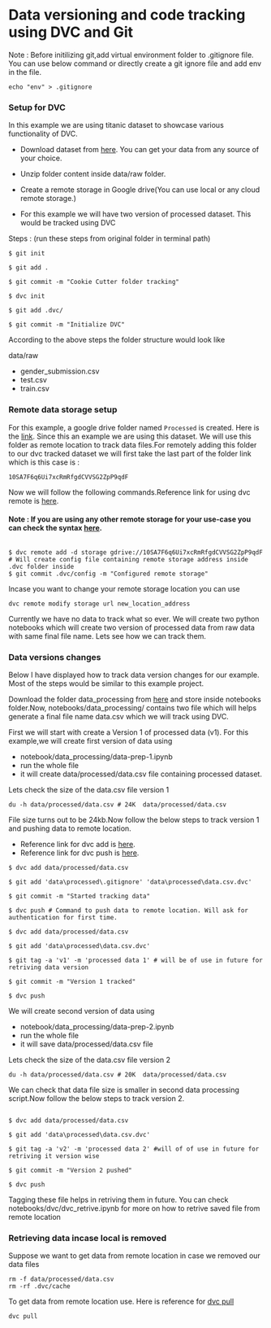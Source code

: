 # Data versioning and code tracking using DVC and Git

Note : Before initilizing git,add virtual environment folder to .gitignore file. You can use below command or directly create a git ignore file and add env in the file. 

```
echo "env" > .gitignore
```

### Setup for DVC

In this example we are using titanic dataset to showcase various functionality of DVC. 

* Download dataset from [here](https://www.kaggle.com/competitions/titanic/data). You can get your data from any source of your choice. 

* Unzip folder content inside data/raw folder.

* Create a remote storage in Google drive(You can use local or any cloud remote storage.)

* For this example we will have two version of processed dataset. This would be tracked using DVC

Steps : (run these steps from original folder in terminal path)

```
$ git init 

$ git add .

$ git commit -m "Cookie Cutter folder tracking"

$ dvc init

$ git add .dvc/

$ git commit -m "Initialize DVC"

```

According to the above steps the folder structure would look like

data/raw 
* gender_submission.csv
* test.csv
* train.csv

### Remote data storage setup

For this example, a google drive folder named ```Processed``` is created. Here is the [link](https://drive.google.com/drive/folders/10SA7F6q6Ui7xcRmRfgdCVVSG2ZpP9qdF). Since this an example we are using this dataset. 
We will use this folder as remote location to track data files.For remotely adding this folder to our dvc tracked dataset we will first take the last part of the folder link which is this case is : 

```
10SA7F6q6Ui7xcRmRfgdCVVSG2ZpP9qdF
```  

Now we will follow the following commands.Reference link for using dvc remote is [here](https://dvc.org/doc/command-reference/remote/add#synopsis).

#### Note : If you are using any other remote storage for your use-case you can check the syntax [here](https://dvc.org/doc/command-reference/remote/add#supported-storage-types).</b>

```

$ dvc remote add -d storage gdrive://10SA7F6q6Ui7xcRmRfgdCVVSG2ZpP9qdF 
# Will create config file containing remote storage address inside .dvc folder inside 
$ git commit .dvc/config -m "Configured remote storage" 

```
Incase you want to change your remote storage location you can use

```
dvc remote modify storage url new_location_address
```

Currently we have no data to track what so ever. We will create two python notebooks which will create two version of processed data from raw data with same final file name. Lets see how we can track them.

### Data versions changes

Below I have displayed how to track data version changes for our example. Most of the steps would be similar to this example project.

Download the folder data_processing from [here](https://drive.google.com/drive/folders/1WZKyZwuGXqW4UcWNB9lY7pvXlMkHg0cF?usp=sharing) and store inside notebooks folder.Now, notebooks/data_processing/ contains two file which will helps generate a final file name data.csv which we will track using DVC.

First we will start with create a Version 1 of processed data (v1). For this example,we will create first version of data using
* notebook/data_processing/data-prep-1.ipynb 
* run the whole file
* it will create data/processed/data.csv file containing processed dataset.

Lets check the size of the data.csv file version 1

```
du -h data/processed/data.csv # 24K  data/processed/data.csv
```

File size turns out to be 24kb.Now follow the below steps to track version 1 and pushing data to remote location. <br/>
* Reference link for dvc add is [here](https://dvc.org/doc/command-reference/add#synopsis).
* Reference link for dvc push is [here](https://dvc.org/doc/command-reference/push#synopsis).

```
$ dvc add data/processed/data.csv

$ git add 'data\processed\.gitignore' 'data\processed\data.csv.dvc'

$ git commit -m "Started tracking data"

$ dvc push # Command to push data to remote location. Will ask for authentication for first time.

$ dvc add data/processed/data.csv

$ git add 'data\processed\data.csv.dvc'

$ git tag -a 'v1' -m 'processed data 1' # will be of use in future for retriving data version

$ git commit -m "Version 1 tracked"

$ dvc push

```

We will create second version of data using
* notebook/data_processing/data-prep-2.ipynb 
* run the whole file
* it will save data/processed/data.csv file


Lets check the size of the data.csv file version 2

```
du -h data/processed/data.csv # 20K  data/processed/data.csv
```

We can check that data file size is smaller in second data processing script.Now follow the below steps to track version 2.

```

$ dvc add data/processed/data.csv

$ git add 'data\processed\data.csv.dvc'

$ git tag -a 'v2' -m 'processed data 2' #will of of use in future for retriving it version wise

$ git commit -m "Version 2 pushed"

$ dvc push
```

Tagging these file helps in retriving them in future. You can check notebooks/dvc/dvc_retrive.ipynb for more on how to retrive saved file from remote location

### Retrieving data incase local is removed 

Suppose we want to get data from remote location in case we removed our data files

```
rm -f data/processed/data.csv
rm -rf .dvc/cache
```

To get data from remote location use. Here is reference for [dvc pull](https://dvc.org/doc/command-reference/pull#synopsis)

```
dvc pull
```


